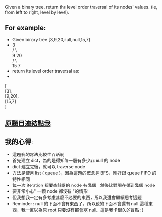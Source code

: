 Given a binary tree, return the level order traversal of its nodes' values. (ie, from left to right, level by level).

## For example:
* Given binary tree [3,9,20,null,null,15,7]
* 
    3  
   / \  
  9  20  
    /  \  
   15   7  
* return its level order traversal as:
* 
[  
  [3],  
  [9,20],  
  [15,7]  
]  

## [原題目連結點我](https://leetcode.com/problems/binary-tree-level-order-traversal/)
	
## 我的心得:
* 這題我的寫法比較生吞活剝
* 首先建立 dict，為的是得知每一層有多少非 null 的 node
* dict 建立完後，就可以 traverse node
* 方法是使用 list ( queue )，因為這題的概念是 BFS，剛好跟 queue FIFO 的特性相同
* 每一次 iteration 都要查該層的 node 有幾個，然後比對現在做到幾個 node
* 要非常小心" 一顆 node 都沒有 "的情形
* 但我想我一定有多考慮甚麼不必要的東西，所以我還會繼續思考這題
* Reminder : null 的下面不會有東西了，所以他的下面不會還有 null 這種東西，我一直以為原 root 只要沒有都會塞 null。這是我卡很久的盲點 :( 
